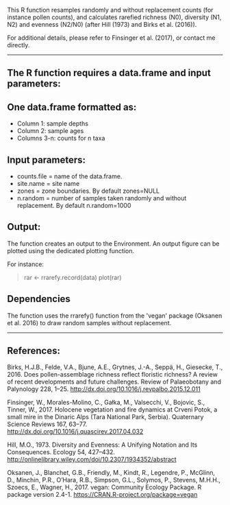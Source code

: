 This R function resamples randomly and without replacement counts (for instance pollen counts), and calculates rarefied richness (N0), diversity (N1, N2) and evenness (N2/N0) (after Hill (1973) and Birks et al. (2016)).

For additional details, please refer to Finsinger et al. (2017), or contact me directly.

----------------------------------------------------------------------------------------
The R function requires a data.frame and input parameters:
---
One data.frame formatted as:
--
  - Column 1: sample depths
  - Column 2: sample ages
  - Columns 3-n: counts for n taxa

Input parameters:
--
  - counts.file = name of the data.frame.
  - site.name = site name
  - zones = zone boundaries. By default zones=NULL
  - n.random = number of samples taken randomly and without replacement. By default n.random=1000
  
Output:
---
The function creates an output to the Environment.
An output figure can be plotted using the dedicated plotting function.


For instance:
  > rar <- rrarefy.record(data)
  > plot(rar)


Dependencies
---
The function uses the rrarefy() function from the 'vegan' package (Oksanen et al. 2016) to draw random samples without replacement.

----------------------------------------------------------------------------------------
References:
---
Birks, H.J.B., Felde, V.A., Bjune, A.E., Grytnes, J.-A., Seppä, H., Giesecke, T., 2016. Does pollen-assemblage richness reflect       floristic richness? A review of recent developments and future challenges. Review of Palaeobotany and Palynology 228, 1–25. http://dx.doi.org/10.1016/j.revpalbo.2015.12.011

Finsinger, W., Morales-Molino, C., Gałka, M., Valsecchi, V., Bojovic, S., Tinner, W., 2017. Holocene vegetation and fire dynamics at Crveni Potok, a small mire in the Dinaric Alps (Tara National Park, Serbia). Quaternary Science Reviews 167, 63–77. http://dx.doi.org/10.1016/j.quascirev.2017.04.032

Hill, M.O., 1973. Diversity and Evenness: A Unifying Notation and Its Consequences. Ecology 54, 427–432. http://onlinelibrary.wiley.com/doi/10.2307/1934352/abstract

Oksanen, J., Blanchet, G.B., Friendly, M., Kindt, R., Legendre, P., McGlinn, D., Minchin, P.R., O’Hara, R.B., Simpson, G.L., Solymos, P., Stevens, M.H.H., Szoecs, E., Wagner, H., 2017. vegan: Community Ecology Package. R package version 2.4-1. https://CRAN.R-project.org/package=vegan
